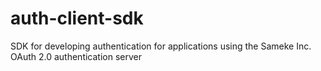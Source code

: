 # auth-client-sdk
SDK for developing authentication for applications using the Sameke Inc. OAuth 2.0 authentication server
